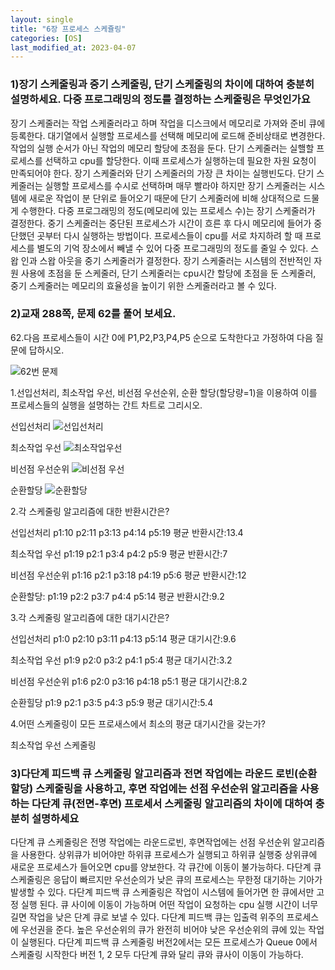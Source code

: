 ```yaml
---
layout: single
title: "6장 프로세스 스케쥴링"
categories: [OS]
last_modified_at: 2023-04-07
---
```


### 1)장기 스케줄링과 중기 스케줄링, 단기 스케줄링의 차이에 대하여 충분히 설명하세요. 다중 프로그래밍의 정도를 결정하는 스케줄링은 무엇인가요
장기 스케줄러는 작업 스케줄러라고 하며 작업을 디스크에서 메모리로 가져와 준비 큐에 등록한다. 대기열에서 실행할 프로세스를 선택해 메모리에 로드해 준비상태로 변경한다. 
작업의 실행 순서가 아닌 작업의 메모리 할당에 초점을 둔다. 단기 스케줄러는 실핼할 프로세스를 선택하고 cpu를 할당한다. 이때 프로세스가 실행하는데 필요한 자원 요청이 만족되어야 한다. 장기 스케줄러와 단기 스케줄러의 가장 큰 차이는 실행빈도다. 단기 스케줄러는 실행할 프로세스를 수시로 선택하며 매무 빨라야 하지만 장기 스케줄러는 시스템에 새로운 작업이 분 단위로 
들어오기 때문에 단기 스케줄러에 비해 상대적으로 드물게 수행한다. 다중 프로그래밍의 정도(메모리에 있는 프로세스 수)는 장기 스케줄러가 결정한다. 
중기 스케줄러는 중단된 프로세스가 시간이 흐른 후 다시 메모리에 들어가 중단했던 곳부터 다시 실행하는 방법이다. 프로세스들이 cpu를 서로 차지하려 할 때 프로세스를 별도의 기억 장소에서 빼낼 수 있어 다중 프로그래밍의 정도를 줄일 수 있다. 스왑 인과 스왑 아웃을 중기 스케줄러가 결정한다.
장기 스케줄러는 시스템의 전반적인 자원 사용에 초점을 둔 스케줄러, 단기 스케줄러는 cpu시간 할당에 초점을 둔 스케줄러, 중기 스케줄러는 메모리의 효율성을 높이기 위한 스케줄러라고 볼 수 있다.


### 2)교재 288쪽, 문제 62를 풀어 보세요.
62.다음 프로세스들이 시간 0에 P1,P2,P3,P4,P5 순으로 도착한다고 가정하여 다음 질문에 답하시오.

![62번 문제](https://user-images.githubusercontent.com/48408195/231655683-b76302f6-f15f-48d5-a8a5-9bf8d6340f70.PNG)


1.선입선처리, 최소작업 우선, 비선점 우선순위, 순환 할당(할당량=1)을 이용하여 이를 프로세스들의 실행을 설명하는 간트 차트로 그리시오.

선입선처리
![선입선처리](https://user-images.githubusercontent.com/48408195/231655719-b17dcd14-5dca-4e12-ae4b-de816dfb53ad.PNG)

최소작업 우선
![최소작업우선](https://user-images.githubusercontent.com/48408195/231655765-01c9fcd5-0d7f-4db5-9dd3-a9536aa36315.PNG)

비선점 우선순위
![비선점 우선](https://user-images.githubusercontent.com/48408195/231655790-0a1a10ae-0e4c-4f93-8e99-8a9d7ff6e0b0.PNG)

순환할당
![순환할당](https://user-images.githubusercontent.com/48408195/231655812-b3b95957-f989-4a3f-af1f-b1d37ddaeb34.PNG)


2.각 스케줄링 알고리즘에 대한 반환시간은?

선입선처리
p1:10 p2:11 p3:13 p4:14 p5:19 평균 반환시간:13.4

최소작업 우선
p1:19 p2:1 p3:4 p4:2 p5:9 평균 반환시간:7

비선점 우선순위
p1:16 p2:1 p3:18 p4:19 p5:6 평균 반환시간:12

순환할당:
p1:19 p2:2 p3:7 p4:4 p5:14 평균 반환시간:9.2

3.각 스케줄링 알고리즘에 대한 대기시간은?

선입선처리
p1:0 p2:10 p3:11 p4:13 p5:14 평균 대기시간:9.6

최소작업 우선
p1:9 p2:0 p3:2 p4:1 p5:4 평균 대기시간:3.2

비선점 우선순위
p1:6 p2:0 p3:16 p4:18 p5:1 평균 대기시간:8.2

순환힐당
p1:9 p2:1 p3:5 p4:3 p5:9 평균 대기시간:5.4


4.어떤 스케줄링이 모든 프로새스에서 최소의 평균 대기시간을 갖는가?


최소작업 우선 스케줄링


### 3)다단계 피드백 큐 스케줄링 알고리즘과 전면 작업에는 라운드 로빈(순환 할당) 스케줄링을 사용하고, 후면 작업에는 선점 우선순위 알고리즘을 사용하는 다단계 큐(전면-후면) 프로세서 스케줄링 알고리즘의 차이에 대하여 충분히 설명하세요
다단계 큐 스케줄링은 전명 작업에는 라운드로빈, 후면작업에는 선점 우선순위 알고리즘을 사용한다. 상위큐가 비어야만 하위큐 프로세스가 실행되고 하위큐 실행중 상위큐에 새로운 프로세스가 들어오면 cpu를 양보한다. 각 큐간에 이동이 불가능하다. 다단계 큐 스케줄링은 응답이 빠르지만 우선순의가 낮은 큐의 프로세스는 무한정 대기하는 기아가 발생할 수 있다. 다단계 피드백 큐 스케줄링은 작업이 시스템에 들어가면 한 큐에서만 고정 실행 된다. 큐 사이에 이동이 가능하며 어떤 작업이 요청하는 cpu 실행 시간이 너무 길면 작업을 낮은 단계 큐로 보낼 수 있다. 다단계 피드백 큐는 입출력 위주의 프로세스에 우선권을 준다. 높은 우선순위의 큐가 완전히 비어야 낮은 우선순위의 큐에 있는 작업이 실행된다. 다단계 피드백 큐 스케줄링 버전2에서는 모든 프로세스가 Queue 0에서 스케줄링 시작한다 버전 1, 2 모두 다단계 큐와 달리 큐와 큐사이 이동이 가능하다.
